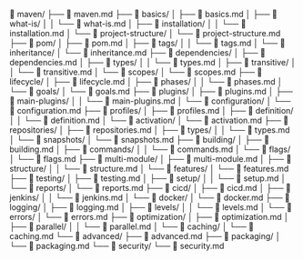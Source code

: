 📁 maven/
├── 📄 maven.md
├── 📁 basics/
│   ├── 📄 basics.md
│   ├── 📁 what-is/
│   │   └── 📄 what-is.md
│   ├── 📁 installation/
│   │   └── 📄 installation.md
│   └── 📁 project-structure/
│       └── 📄 project-structure.md
├── 📁 pom/
│   ├── 📄 pom.md
│   ├── 📁 tags/
│   │   └── 📄 tags.md
│   └── 📁 inheritance/
│       └── 📄 inheritance.md
├── 📁 dependencies/
│   ├── 📄 dependencies.md
│   ├── 📁 types/
│   │   └── 📄 types.md
│   ├── 📁 transitive/
│   │   └── 📄 transitive.md
│   └── 📁 scopes/
│       └── 📄 scopes.md
├── 📁 lifecycle/
│   ├── 📄 lifecycle.md
│   ├── 📁 phases/
│   │   └── 📄 phases.md
│   └── 📁 goals/
│       └── 📄 goals.md
├── 📁 plugins/
│   ├── 📄 plugins.md
│   ├── 📁 main-plugins/
│   │   └── 📄 main-plugins.md
│   └── 📁 configuration/
│       └── 📄 configuration.md
├── 📁 profiles/
│   ├── 📄 profiles.md
│   ├── 📁 definition/
│   │   └── 📄 definition.md
│   └── 📁 activation/
│       └── 📄 activation.md
├── 📁 repositories/
│   ├── 📄 repositories.md
│   ├── 📁 types/
│   │   └── 📄 types.md
│   └── 📁 snapshots/
│       └── 📄 snapshots.md
├── 📁 building/
│   ├── 📄 building.md
│   ├── 📁 commands/
│   │   └── 📄 commands.md
│   └── 📁 flags/
│       └── 📄 flags.md
├── 📁 multi-module/
│   ├── 📄 multi-module.md
│   ├── 📁 structure/
│   │   └── 📄 structure.md
│   └── 📁 features/
│       └── 📄 features.md
├── 📁 testing/
│   ├── 📄 testing.md
│   ├── 📁 setup/
│   │   └── 📄 setup.md
│   └── 📁 reports/
│       └── 📄 reports.md
├── 📁 cicd/
│   ├── 📄 cicd.md
│   ├── 📁 jenkins/
│   │   └── 📄 jenkins.md
│   └── 📁 docker/
│       └── 📄 docker.md
├── 📁 logging/
│   ├── 📄 logging.md
│   ├── 📁 levels/
│   │   └── 📄 levels.md
│   └── 📁 errors/
│       └── 📄 errors.md
├── 📁 optimization/
│   ├── 📄 optimization.md
│   ├── 📁 parallel/
│   │   └── 📄 parallel.md
│   └── 📁 caching/
│       └── 📄 caching.md
└── 📁 advanced/
    ├── 📄 advanced.md
    ├── 📁 packaging/
    │   └── 📄 packaging.md
    └── 📁 security/
        └── 📄 security.md